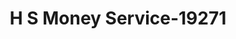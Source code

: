 ---
f_zip-code: 62207
f_state-code: IL
title: H S Money Service-19271
f_phone: 618-874-0658
f_city-only: Saint Louis
f_address: 2439 Bond Ave East Saint Louis
f_location-unique-id: '19271'
slug: h-s-money-service-19271
updated-on: '2024-05-30T13:46:58.046Z'
created-on: '2024-05-30T13:36:59.803Z'
published-on: '2024-05-30T13:54:32.469Z'
f_city-state: cms/city/saint-louis-il.md
f_company: cms/company/h-s-money-service.md
f_state: cms/state/illinois.md
layout: '[payday-loan].html'
tags: payday-loan
---
